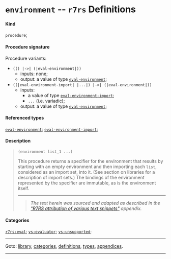 

<a id='definition__r7rs__environment'></a>

# `environment` -- `r7rs` Definitions


#### Kind

`procedure`;


#### Procedure signature

Procedure variants:
 * `(() |->| (|eval-environment|))`
   * inputs: none;
   * output: a value of type [`eval-environment`](../../r7rs/types/eval-environment.md#type__r7rs__eval-environment);
 * `((|eval-environment-import| |...|) |->| (|eval-environment|))`
   * inputs:
     * a value of type [`eval-environment-import`](../../r7rs/types/eval-environment-import.md#type__r7rs__eval-environment-import);
     * `...` (i.e. variadic);
   * output: a value of type [`eval-environment`](../../r7rs/types/eval-environment.md#type__r7rs__eval-environment);


#### Referenced types

[`eval-environment`](../../r7rs/types/eval-environment.md#type__r7rs__eval-environment);
[`eval-environment-import`](../../r7rs/types/eval-environment-import.md#type__r7rs__eval-environment-import);


#### Description

> ````
> (environment list_1 ...)
> ````
> 
> 
> This procedure returns a specifier for the environment that results by
> starting with an empty environment and then importing each `list`,
> considered as an import set, into it.  (See section on libraries for
> a description of import sets.)  The bindings of the environment
> represented by the specifier are immutable, as is the environment itself.
> 
> 
> ----
> > *The text herein was sourced and adapted as described in the ["R7RS attribution of various text snippets"](../../r7rs/appendices/attribution.md#appendix__r7rs__attribution) appendix.*


#### Categories

[`r7rs:eval`](../../r7rs/categories/r7rs_3a_eval.md#category__r7rs__r7rs_3a_eval);
[`vs:evaluator`](../../r7rs/categories/vs_3a_evaluator.md#category__r7rs__vs_3a_evaluator);
[`vs:unsupported`](../../r7rs/categories/vs_3a_unsupported.md#category__r7rs__vs_3a_unsupported);

----

Goto: [library](../../r7rs/_index.md#library__r7rs), [categories](../../r7rs/categories/_index.md#toc__r7rs__categories), [definitions](../../r7rs/definitions/_index.md#toc__r7rs__definitions), [types](../../r7rs/types/_index.md#toc__r7rs__types), [appendices](../../r7rs/appendices/_index.md#toc__r7rs__appendices).

----

